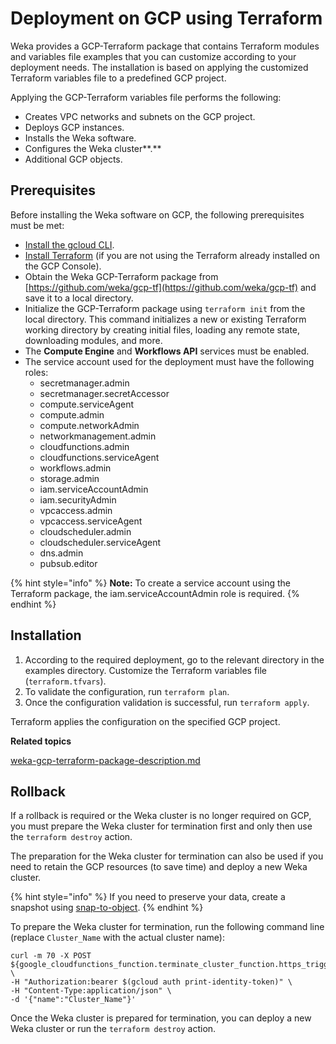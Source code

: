 # Deployment on GCP using Terraform

Weka provides a GCP-Terraform package that contains Terraform modules and variables file examples that you can customize according to your deployment needs. The installation is based on applying the customized Terraform variables file to a predefined GCP project.&#x20;

Applying the GCP-Terraform variables file performs the following:

* Creates VPC networks and subnets on the GCP project.
* Deploys GCP instances.
* Installs the Weka software.
* Configures the Weka cluster**.**
* Additional GCP objects.

## Prerequisites

Before installing the Weka software on GCP, the following prerequisites must be met:

* [Install the gcloud CLI](https://cloud.google.com/sdk/docs/install).&#x20;
* [Install Terraform](https://developer.hashicorp.com/terraform/tutorials/aws-get-started/install-cli) (if you are not using the Terraform already installed on the GCP Console).
* Obtain the Weka GCP-Terraform package from [https://github.com/weka/gcp-tf](https://github.com/weka/gcp-tf) and save it to a local directory.&#x20;
* Initialize the GCP-Terraform package using `terraform init` from the local directory. This command initializes a new or existing Terraform working directory by creating initial files, loading any remote state, downloading modules, and more.
* The **Compute Engine** and **Workflows API** services must be enabled.
* The service account used for the deployment must have the following roles:
  * secretmanager.admin
  * secretmanager.secretAccessor
  * compute.serviceAgent
  * compute.admin
  * compute.networkAdmin
  * networkmanagement.admin
  * cloudfunctions.admin
  * cloudfunctions.serviceAgent
  * workflows.admin
  * storage.admin
  * iam.serviceAccountAdmin
  * iam.securityAdmin
  * vpcaccess.admin
  * vpcaccess.serviceAgent
  * cloudscheduler.admin
  * cloudscheduler.serviceAgent
  * dns.admin
  * pubsub.editor

{% hint style="info" %}
**Note:** To create a service account using the Terraform package, the iam.serviceAccountAdmin role is required.
{% endhint %}

## **Installation**

1. According to the required deployment, go to the relevant directory in the examples directory.  Customize the Terraform variables file (`terraform.tfvars`).
2. To validate the configuration, run `terraform plan`.
3. Once the configuration validation is successful, run `terraform apply`.&#x20;

Terraform applies the configuration on the specified GCP project.



**Related topics**

[weka-gcp-terraform-package-description.md](weka-gcp-terraform-package-description.md "mention")



## Rollback

If a rollback is required or the Weka cluster is no longer required on GCP, you must prepare the Weka cluster for termination first and only then use the `terraform destroy` action.

The preparation for the Weka cluster for termination can also be used if you need to retain the GCP resources (to save time) and deploy a new Weka cluster. &#x20;

{% hint style="info" %}
If you need to preserve your data, create a snapshot using [snap-to-object](../../fs/snap-to-obj/).
{% endhint %}

To prepare the Weka cluster for termination, run the following command line (replace `Cluster_Name` with the actual cluster name):

```
curl -m 70 -X POST ${google_cloudfunctions_function.terminate_cluster_function.https_trigger_url} \
-H "Authorization:bearer $(gcloud auth print-identity-token)" \
-H "Content-Type:application/json" \
-d '{"name":"Cluster_Name"}'
```

Once the Weka cluster is prepared for termination, you can deploy a new Weka cluster or run the `terraform destroy` action.
